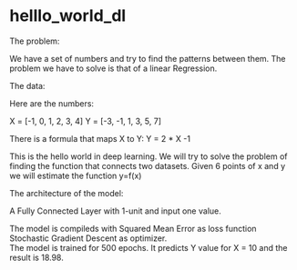 # helllo_world_dl

The problem:

We have a set of numbers and try to find the patterns between them. The problem we have to solve is that of a linear Regression.  

The data:

Here are the numbers: 

X = [-1, 0, 1, 2, 3, 4]
Y = [-3, -1, 1, 3, 5, 7]

There is a formula that maps X to Y: Y = 2 * X -1

This is the hello world in deep learning. We will try to solve the problem of finding the function that connects two datasets. Given 6 points of x and y  we will estimate the function y=f(x)

The architecture of the model:

A Fully Connected Layer  with 1-unit and input one value.  

The model is compileds with Squared Mean Error as loss function Stochastic Gradient Descent as optimizer.  
The model is trained for 500 epochs. It predicts Y value for X = 10 and the result is 18.98.  
